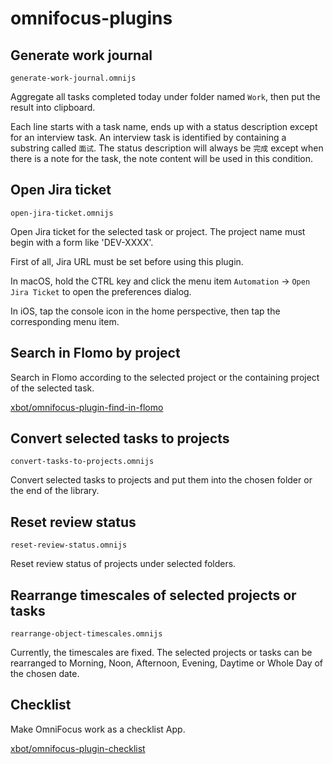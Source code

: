 # omnifocus-plugins

## Generate work journal

`generate-work-journal.omnijs`

Aggregate all tasks completed today under folder named `Work`, then put the result into clipboard.

Each line starts with a task name, ends up with a status description except for an interview task. An interview task is identified by containing a substring called `面试`. The status description will always be `完成` except when there is a note for the task, the note content will be used in this condition.

## Open Jira ticket

`open-jira-ticket.omnijs`

Open Jira ticket for the selected task or project. The project name must begin with a form like 'DEV-XXXX'.

First of all, Jira URL must be set before using this plugin.

In macOS, hold the CTRL key and click the menu item `Automation` → `Open Jira Ticket` to open the preferences dialog.

In iOS, tap the console icon in the home perspective, then tap the corresponding menu item.

## Search in Flomo by project

Search in Flomo according to the selected project or the containing project of the selected task.

[xbot/omnifocus-plugin-find-in-flomo](https://github.com/xbot/omnifocus-plugin-find-in-flomo)

## Convert selected tasks to projects

`convert-tasks-to-projects.omnijs`

Convert selected tasks to projects and put them into the chosen folder or the end of the library.

## Reset review status

`reset-review-status.omnijs`

Reset review status of projects under selected folders.

## Rearrange timescales of selected projects or tasks

`rearrange-object-timescales.omnijs`

Currently, the timescales are fixed. The selected projects or tasks can be rearranged to Morning, Noon, Afternoon, Evening, Daytime or Whole Day of the chosen date.

## Checklist

Make OmniFocus work as a checklist App.

[xbot/omnifocus-plugin-checklist](https://github.com/xbot/omnifocus-plugin-checklist)
